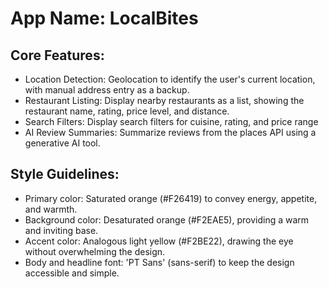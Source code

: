 # **App Name**: LocalBites

## Core Features:

- Location Detection: Geolocation to identify the user's current location, with manual address entry as a backup.
- Restaurant Listing: Display nearby restaurants as a list, showing the restaurant name, rating, price level, and distance.
- Search Filters: Display search filters for cuisine, rating, and price range
- AI Review Summaries: Summarize reviews from the places API using a generative AI tool.

## Style Guidelines:

- Primary color: Saturated orange (#F26419) to convey energy, appetite, and warmth.
- Background color: Desaturated orange (#F2EAE5), providing a warm and inviting base.
- Accent color: Analogous light yellow (#F2BE22), drawing the eye without overwhelming the design.
- Body and headline font: 'PT Sans' (sans-serif) to keep the design accessible and simple.